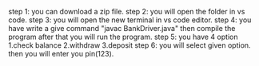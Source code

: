  step 1: you can download a zip file.
 step 2: you will open the folder in vs code.
 step 3: you will open the new terminal in vs code editor.
 step 4: you have write a give command "javac BankDriver.java" then compile the program after that you will run the program.
 step 5: you have 4 option
1.check balance
2.withdraw
3.deposit
step 6: you will select given option.
then you will enter you pin(123).


